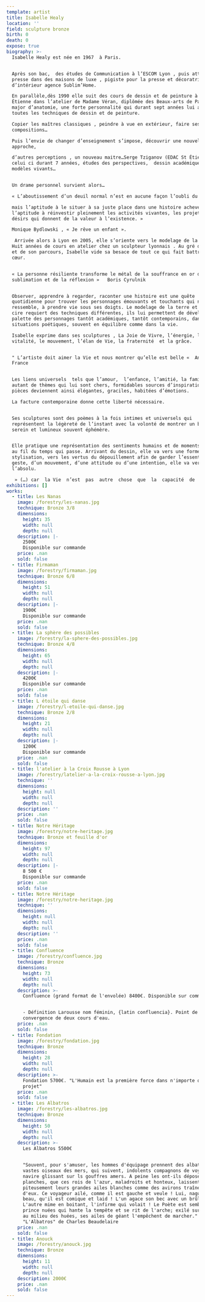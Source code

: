 ```yaml
---
template: artist
title: Isabelle Healy
location: ''
field: sculpture bronze
birth: 0
death: 0
expose: true
biography: >-
  Isabelle Healy est née en 1967  à Paris.


  Après son bac,  des études de Communication à l’ESCOM Lyon , puis attachée de
  presse dans des maisons de luxe , pigiste pour la presse et décoratrice
  d’intérieur agence Sublim’Home.

  En parallèle,dès 1990 elle suit des cours de dessin et de peinture à St
  Étienne dans l’atelier de Madame Véran, diplômée des Beaux-arts de Paris et
  major d’anatomie, une forte personnalité qui durant sept années lui apprendra
  toutes les techniques de dessin et de peinture.

  Copier les maîtres classiques , peindre à vue en extérieur, faire ses propres
  compositions…

  Puis l’envie de changer d’enseignement s’impose, découvrir une nouvelle
  approche,

  d’autres perceptions , un nouveau maitre…Serge Tziganov (EDAC St Étienne) sera
  celui ci durant 7 années, études des perspectives,  dessin académique , 
  modèles vivants…


  Un drame personnel survient alors…

  « L’aboutissement d’un deuil normal n’est en aucune façon l’oubli du disparu,

  mais l’aptitude à le situer à sa juste place dans une histoire achevée,
  l’aptitude à réinvestir pleinement les activités vivantes, les projets et les
  désirs qui donnent de la valeur à l’existence. »

  Monique Bydlowski , « Je rêve un enfant ».

   Arrivée alors à Lyon en 2005, elle s’oriente vers le modelage de la terre , puis de la cire, la technique du bronze, et  la sculpture .
  Huit années de cours en atelier chez un sculpteur lyonnais . Au gré de l’art
  et de son parcours, Isabelle vide sa besace de tout ce qui fait battre son
  cœur.


  « La personne résiliente transforme le métal de la souffrance en or de la
  sublimation et de la réflexion »   Boris Cyrulnik


  Observer, apprendre à regarder, raconter une histoire est une quête
  quotidienne pour trouver les personnages émouvants et touchants qui nous
  ressemble, à prendre vie sous ses doigts. Le modelage de la terre et de la
  cire requiert des techniques différentes, ils lui permettent de développer la
  palette des personnages tantôt académiques, tantôt contemporains, dans des
  situations poétiques, souvent en équilibre comme dans la vie.

  Isabelle exprime dans ses sculptures , La Joie de Vivre, l’énergie, la
  vitalité, le mouvement, l’élan de Vie, la fraternité  et la grâce.


  " L’artiste doit aimer la Vie et nous montrer qu’elle est belle «  Anatole
  France


  Les liens universels  tels que l’amour,  l’enfance, l’amitié, la famille sont
  autant de thèmes qui lui sont chers, formidables sources d’inspiration. Les
  pièces deviennent ainsi élégantes, graciles, habitées d’émotions.

  La facture contemporaine donne cette liberté nécessaire.


  Ses sculptures sont des poèmes à la fois intimes et universels qui
  représentent la légèreté de l’instant avec la volonté de montrer un bonheur
  serein et lumineux souvent éphémère.


  Elle pratique une représentation des sentiments humains et de moments partagés
  au fil du temps qui passe. Arrivant du dessin, elle va vers une forme de
  stylisation, vers les vertus du dépouillement afin de garder l’essentiel d’un
  geste, d’un mouvement, d’une attitude ou d’une intention, elle va vers
  l’absolu.

   » (…) car  la Vie  n’est  pas  autre  chose  que  la  capacité  de  maintenir  un  état d’équilibre , au  milieu du changement des  évènements « .    tiré du livre de Baghavad-Gita
exhibitions: []
works:
  - title: Les Nanas
    image: /forestry/les-nanas.jpg
    technique: Bronze 3/8
    dimensions:
      height: 35
      width: null
      depth: null
    description: |-
      2500€ 
      Disponible sur commande
    price: .nan
    sold: false
  - title: Firmaman
    image: /forestry/firmaman.jpg
    technique: Bronze 6/8
    dimensions:
      height: 51
      width: null
      depth: null
    description: |-
      1900€
      Disponible sur commande
    price: .nan
    sold: false
  - title: La sphère des possibles
    image: /forestry/la-sphere-des-possibles.jpg
    technique: Bronze 4/8
    dimensions:
      height: 65
      width: null
      depth: null
    description: |-
      4200€
      Disponible sur commande
    price: .nan
    sold: false
  - title: L étoile qui danse
    image: /forestry/l-etoile-qui-danse.jpg
    technique: Bronze 2/8
    dimensions:
      height: 21
      width: null
      depth: null
    description: |-
      1200€
      Disponible sur commande
    price: .nan
    sold: false
  - title: l'atelier à la Croix Rousse à Lyon
    image: /forestry/latelier-a-la-croix-rousse-a-lyon.jpg
    technique: ''
    dimensions:
      height: null
      width: null
      depth: null
    description: ''
    price: .nan
    sold: false
  - title: Notre Héritage
    image: /forestry/notre-heritage.jpg
    technique: Bronze et feuille d'or
    dimensions:
      height: 97
      width: null
      depth: null
    description: |-
      8 500 € 
      Disponible sur commande
    price: .nan
    sold: false
  - title: Notre Héritage
    image: /forestry/notre-heritage.jpg
    technique: ''
    dimensions:
      height: null
      width: null
      depth: null
    description: ''
    price: .nan
    sold: false
  - title: Confluence
    image: /forestry/confluence.jpg
    technique: Bronze
    dimensions:
      height: 73
      width: null
      depth: null
    description: >-
      Confluence (grand format de l'envolée) 8400€. Disponible sur commande


      - Définition Larousse nom féminin, {latin confluencia}. Point de
      convergence de deux cours d'eau.
    price: .nan
    sold: false
  - title: Fondation
    image: /forestry/fondation.jpg
    technique: Bronze
    dimensions:
      height: 28
      width: null
      depth: null
    description: >-
      Fondation 5700€. "L'Humain est la première force dans n'importe quel
      projet"
    price: .nan
    sold: false
  - title: Les Albatros
    image: /forestry/les-albatros.jpg
    technique: Bronze
    dimensions:
      height: 50
      width: null
      depth: null
    description: >-
      Les Albatros 5500€


      "Souvent, pour s'amuser, les hommes d'équipage prennent des albatros,
      vastes oiseaux des mers, qui suivent, indolents compagnons de voyage, le
      navire glissant sur ls gouffres amers. A peine les ont-ils déposés sur les
      planches, que ces rois de l'azur, maladroits et honteux, laissent
      piteusement leurs grandes ailes blanches comme des avirons traîner à côté
      d'eux. Ce voyageur ailé, comme il est gauche et veule ! Lui, naguère si
      beau, qu'il est comique et laid ! L'un agace son bec avec un brûle-gueule,
      L'autre mime en boitant, l'infirme qui volait ! Le Poète est semblable au
      prince nuées qui hante la tempête et se rit de l'arche; exilé sur le sol
      au milieu des huées, ses ailes de géant l'empêchent de marcher." -
      "L'Albatros" de Charles Beaudelaire
    price: .nan
    sold: false
  - title: Anouck
    image: /forestry/anouck.jpg
    technique: Bronze
    dimensions:
      height: 11
      width: null
      depth: null
    description: 2000€
    price: .nan
    sold: false
---
```


